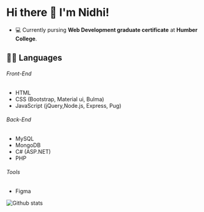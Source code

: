 # Hi there 👋 I'm Nidhi!

<!--
**nidhipatel439/nidhipatel439** is a ✨ _special_ ✨ repository because its `README.md` (this file) appears on your GitHub profile.

Here are some ideas to get you started:

- 🔭 I’m currently working on ...
- 🌱 I’m currently learning ...
- 👯 I’m looking to collaborate on ...
- 🤔 I’m looking for help with ...
- 💬 Ask me about ...
- 📫 How to reach me: ...
- 😄 Pronouns: ...
- ⚡ Fun fact: ...
-->

- :computer: Currently pursing **Web Development graduate certificate** at **Humber College**.

## :technologist: Languages
###### Front-End
- HTML
- CSS (Bootstrap, Material ui, Bulma)
- JavaScript (jQuery,Node.js, Express, Pug)
###### Back-End
- MySQL
- MongoDB
- C# (ASP.NET)
- PHP
###### Tools
- Figma

![Github stats](https://github-readme-stats.vercel.app/api?username=nidhipatel439&theme=material-palenight&show_icons=true&count_private=true)
